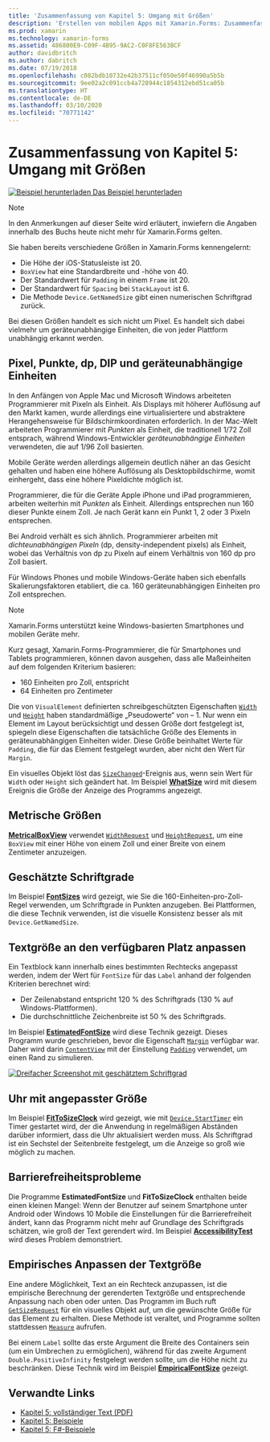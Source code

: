```yaml
---
title: 'Zusammenfassung von Kapitel 5: Umgang mit Größen'
description: 'Erstellen von mobilen Apps mit Xamarin.Forms: Zusammenfassung von Kapitel 5: Umgang mit Größen'
ms.prod: xamarin
ms.technology: xamarin-forms
ms.assetid: 486800E9-C09F-4B95-9AC2-C0F8FE563BCF
author: davidbritch
ms.author: dabritch
ms.date: 07/19/2018
ms.openlocfilehash: c082bdb10732e42b37511cf050e50f46990a5b5b
ms.sourcegitcommit: 9ee02a2c091ccb4a728944c1854312ebd51ca05b
ms.translationtype: HT
ms.contentlocale: de-DE
ms.lasthandoff: 03/10/2020
ms.locfileid: "70771142"
---
```

# <a name="summary-of-chapter-5-dealing-with-sizes"></a>Zusammenfassung von Kapitel 5: Umgang mit Größen

[![Beispiel herunterladen](~/media/shared/download.png) Das Beispiel herunterladen](https://github.com/xamarin/xamarin-forms-book-samples/tree/master/Chapter05)

> [!NOTE]
> In den Anmerkungen auf dieser Seite wird erläutert, inwiefern die Angaben innerhalb des Buchs heute nicht mehr für Xamarin.Forms gelten.

Sie haben bereits verschiedene Größen in Xamarin.Forms kennengelernt:

- Die Höhe der iOS-Statusleiste ist 20.
- `BoxView` hat eine Standardbreite und -höhe von 40.
- Der Standardwert für `Padding` in einem `Frame` ist 20.
- Der Standardwert für `Spacing` bei `StackLayout` ist 6.
- Die Methode `Device.GetNamedSize` gibt einen numerischen Schriftgrad zurück.

Bei diesen Größen handelt es sich nicht um Pixel. Es handelt sich dabei vielmehr um geräteunabhängige Einheiten, die von jeder Plattform unabhängig erkannt werden.

## <a name="pixels-points-dps-dips-and-dius"></a>Pixel, Punkte, dp, DIP und geräteunabhängige Einheiten

In den Anfängen von Apple Mac und Microsoft Windows arbeiteten Programmierer mit Pixeln als Einheit. Als Displays mit höherer Auflösung auf den Markt kamen, wurde allerdings eine virtualisiertere und abstraktere Herangehensweise für Bildschirmkoordinaten erforderlich. In der Mac-Welt arbeiteten Programmierer mit *Punkten* als Einheit, die traditionell 1/72 Zoll entsprach, während Windows-Entwickler *geräteunabhängige Einheiten* verwendeten, die auf 1/96 Zoll basierten.

Mobile Geräte werden allerdings allgemein deutlich näher an das Gesicht gehalten und haben eine höhere Auflösung als Desktopbildschirme, womit einhergeht, dass eine höhere Pixeldichte möglich ist.

Programmierer, die für die Geräte Apple iPhone und iPad programmieren, arbeiten weiterhin mit *Punkten* als Einheit. Allerdings entsprechen nun 160 dieser Punkte einem Zoll. Je nach Gerät kann ein Punkt 1, 2 oder 3 Pixeln entsprechen.

Bei Android verhält es sich ähnlich. Programmierer arbeiten mit *dichteunabhängigen Pixeln* (dp, density-independent pixels) als Einheit, wobei das Verhältnis von dp zu Pixeln auf einem Verhältnis von 160 dp pro Zoll basiert.

Für Windows Phones und mobile Windows-Geräte haben sich ebenfalls Skalierungsfaktoren etabliert, die ca. 160 geräteunabhängigen Einheiten pro Zoll entsprechen.

> [!NOTE]
> Xamarin.Forms unterstützt keine Windows-basierten Smartphones und mobilen Geräte mehr.

Kurz gesagt, Xamarin.Forms-Programmierer, die für Smartphones und Tablets programmieren, können davon ausgehen, dass alle Maßeinheiten auf dem folgenden Kriterium basieren:

- 160 Einheiten pro Zoll, entspricht
- 64 Einheiten pro Zentimeter

Die von `VisualElement` definierten schreibgeschützten Eigenschaften [`Width`](xref:Xamarin.Forms.VisualElement.Width) und [`Height`](xref:Xamarin.Forms.VisualElement.Height) haben standardmäßige „Pseudowerte“ von &ndash; 1. Nur wenn ein Element im Layout berücksichtigt und dessen Größe dort festgelegt ist, spiegeln diese Eigenschaften die tatsächliche Größe des Elements in geräteunabhängigen Einheiten wider. Diese Größe beinhaltet Werte für `Padding`, die für das Element festgelegt wurden, aber nicht den Wert für `Margin`.

Ein visuelles Objekt löst das [`SizeChanged`](xref:Xamarin.Forms.VisualElement.SizeChanged)-Ereignis aus, wenn sein Wert für `Width` oder `Height` sich geändert hat. Im Beispiel [**WhatSize**](https://github.com/xamarin/xamarin-forms-book-samples/tree/master/Chapter05/WhatSize) wird mit diesem Ereignis die Größe der Anzeige des Programms angezeigt.

## <a name="metrical-sizes"></a>Metrische Größen

[**MetricalBoxView**](https://github.com/xamarin/xamarin-forms-book-samples/tree/master/Chapter05/MetricalBoxView) verwendet [`WidthRequest`](xref:Xamarin.Forms.VisualElement.WidthRequest) und [`HeightRequest`](xref:Xamarin.Forms.VisualElement.HeightRequest), um eine `BoxView` mit einer Höhe von einem Zoll und einer Breite von einem Zentimeter anzuzeigen.

## <a name="estimated-font-sizes"></a>Geschätzte Schriftgrade

Im Beispiel [**FontSizes**](https://github.com/xamarin/xamarin-forms-book-samples/tree/master/Chapter05/FontSizes) wird gezeigt, wie Sie die 160-Einheiten-pro-Zoll-Regel verwenden, um Schriftgrade in Punkten anzugeben. Bei Plattformen, die diese Technik verwenden, ist die visuelle Konsistenz besser als mit `Device.GetNamedSize`.

## <a name="fitting-text-to-available-size"></a>Textgröße an den verfügbaren Platz anpassen

Ein Textblock kann innerhalb eines bestimmten Rechtecks angepasst werden, indem der Wert für `FontSize` für das `Label` anhand der folgenden Kriterien berechnet wird:

- Der Zeilenabstand entspricht 120 % des Schriftgrads (130 % auf Windows-Plattformen).
- Die durchschnittliche Zeichenbreite ist 50 % des Schriftgrads.

Im Beispiel [**EstimatedFontSize**](https://github.com/xamarin/xamarin-forms-book-samples/tree/master/Chapter05/EstimatedFontSize) wird diese Technik gezeigt. Dieses Programm wurde geschrieben, bevor die Eigenschaft [`Margin`](xref:Xamarin.Forms.View.Margin) verfügbar war. Daher wird darin [`ContentView`](xref:Xamarin.Forms.ContentView) mit der Einstellung [`Padding`](xref:Xamarin.Forms.Layout.Padding) verwendet, um einen Rand zu simulieren.

[![Dreifacher Screenshot mit geschätztem Schriftgrad](images/ch05fg07-small.png "An den verfügbaren Platz angepasster Text")](images/ch05fg07-large.png#lightbox "An den verfügbaren Platz angepasster Text")

## <a name="a-fit-to-size-clock"></a>Uhr mit angepasster Größe

Im Beispiel [**FitToSizeClock**](https://github.com/xamarin/xamarin-forms-book-samples/tree/master/Chapter05/FitToSizeClock) wird gezeigt, wie mit [`Device.StartTimer`](xref:Xamarin.Forms.Device.StartTimer(System.TimeSpan,System.Func{System.Boolean})) ein Timer gestartet wird, der die Anwendung in regelmäßigen Abständen darüber informiert, dass die Uhr aktualisiert werden muss. Als Schriftgrad ist ein Sechstel der Seitenbreite festgelegt, um die Anzeige so groß wie möglich zu machen.

## <a name="accessibility-issues"></a>Barrierefreiheitsprobleme

Die Programme **EstimatedFontSize** und **FitToSizeClock** enthalten beide einen kleinen Mangel: Wenn der Benutzer auf seinem Smartphone unter Android oder Windows 10 Mobile die Einstellungen für die Barrierefreiheit ändert, kann das Programm nicht mehr auf Grundlage des Schriftgrads schätzen, wie groß der Text gerendert wird. Im Beispiel [**AccessibilityTest**](https://github.com/xamarin/xamarin-forms-book-samples/tree/master/Chapter05/AccessibilityTest) wird dieses Problem demonstriert.

## <a name="empirically-fitting-text"></a>Empirisches Anpassen der Textgröße

Eine andere Möglichkeit, Text an ein Rechteck anzupassen, ist die empirische Berechnung der gerenderten Textgröße und entsprechende Anpassung nach oben oder unten. Das Programm im Buch ruft [`GetSizeRequest`](xref:Xamarin.Forms.VisualElement.GetSizeRequest(System.Double,System.Double)) für ein visuelles Objekt auf, um die gewünschte Größe für das Element zu erhalten. Diese Methode ist veraltet, und Programme sollten stattdessen [`Measure`](xref:Xamarin.Forms.VisualElement.Measure(System.Double,System.Double,Xamarin.Forms.MeasureFlags)) aufrufen.

Bei einem `Label` sollte das erste Argument die Breite des Containers sein (um ein Umbrechen zu ermöglichen), während für das zweite Argument `Double.PositiveInfinity` festgelegt werden sollte, um die Höhe nicht zu beschränken. Diese Technik wird im Beispiel [**EmpiricalFontSize**](https://github.com/xamarin/xamarin-forms-book-samples/tree/master/Chapter05/EmpiricalFontSize) gezeigt.

## <a name="related-links"></a>Verwandte Links

- [Kapitel 5: vollständiger Text (PDF)](https://download.xamarin.com/developer/xamarin-forms-book/XamarinFormsBook-Ch05-Apr2016.pdf)
- [Kapitel 5: Beispiele](https://github.com/xamarin/xamarin-forms-book-samples/tree/master/Chapter05)
- [Kapitel 5: F#-Beispiele](https://github.com/xamarin/xamarin-forms-book-samples/tree/master/Chapter05/FS)
